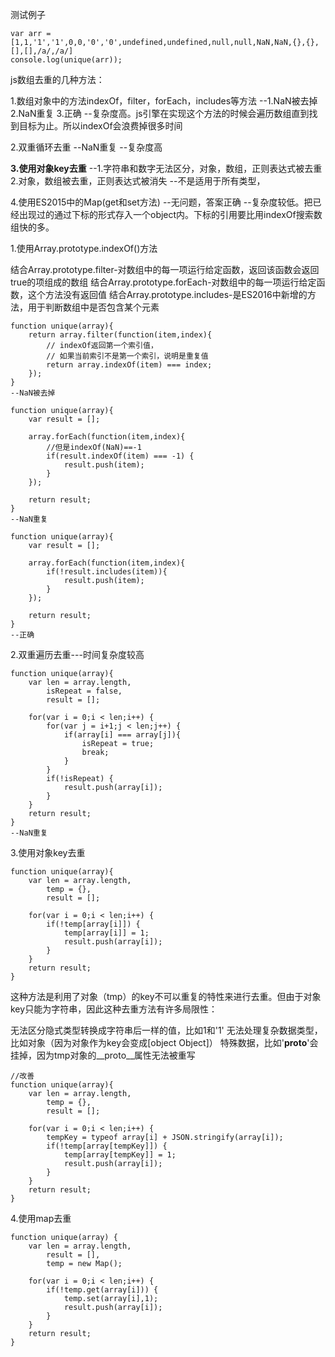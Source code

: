 测试例子
```
var arr = [1,1,'1','1',0,0,'0','0',undefined,undefined,null,null,NaN,NaN,{},{},[],[],/a/,/a/]
console.log(unique(arr));
```
js数组去重的几种方法：

1.数组对象中的方法indexOf，filter，forEach，includes等方法
--1.NaN被去掉 2.NaN重复 3.正确
--复杂度高。js引擎在实现这个方法的时候会遍历数组直到找到目标为止。所以indexOf会浪费掉很多时间

2.双重循环去重
--NaN重复
--复杂度高

**3.使用对象key去重**
--1.字符串和数字无法区分，对象，数组，正则表达式被去重 2.对象，数组被去重，正则表达式被消失
--不是适用于所有类型，

4.使用ES2015中的Map(get和set方法)
--无问题，答案正确
--复杂度较低。把已经出现过的通过下标的形式存入一个object内。下标的引用要比用indexOf搜索数组快的多。


1.使用Array.prototype.indexOf()方法

结合Array.prototype.filter-对数组中的每一项运行给定函数，返回该函数会返回true的项组成的数组
结合Array.prototype.forEach-对数组中的每一项运行给定函数，这个方法没有返回值
结合Array.prototype.includes-是ES2016中新增的方法，用于判断数组中是否包含某个元素
```
function unique(array){
    return array.filter(function(item,index){
        // indexOf返回第一个索引值，
        // 如果当前索引不是第一个索引，说明是重复值
        return array.indexOf(item) === index;
    });
}
--NaN被去掉
```

```
function unique(array){
    var result = [];

    array.forEach(function(item,index){
        //但是indexOf(NaN)==-1
        if(result.indexOf(item) === -1) {
            result.push(item);
        }
    });

    return result;
}
--NaN重复
```

```
function unique(array){
    var result = [];

    array.forEach(function(item,index){
        if(!result.includes(item)){
            result.push(item);
        }
    });

    return result;
}
--正确
```

2.双重遍历去重---时间复杂度较高
```
function unique(array){
    var len = array.length,
        isRepeat = false,
        result = [];

    for(var i = 0;i < len;i++) {
        for(var j = i+1;j < len;j++) {
            if(array[i] === array[j]){
                isRepeat = true;
                break;
            }
        }
        if(!isRepeat) {
            result.push(array[i]);
        }
    }
    return result;
}
--NaN重复
```

3.使用对象key去重

```
function unique(array){
    var len = array.length,
        temp = {},
        result = [];

    for(var i = 0;i < len;i++) {
        if(!temp[array[i]]) {
            temp[array[i]] = 1;
            result.push(array[i]);
        }
    }
    return result;
}
```
这种方法是利用了对象（tmp）的key不可以重复的特性来进行去重。但由于对象key只能为字符串，因此这种去重方法有许多局限性：

无法区分隐式类型转换成字符串后一样的值，比如1和'1'
无法处理复杂数据类型，比如对象（因为对象作为key会变成[object Object]）
特殊数据，比如'__proto__'会挂掉，因为tmp对象的__proto__属性无法被重写
```
//改善
function unique(array){
    var len = array.length,
        temp = {},
        result = [];

    for(var i = 0;i < len;i++) {
        tempKey = typeof array[i] + JSON.stringify(array[i]);
        if(!temp[array[tempKey]]) {
            temp[array[tempKey]] = 1;
            result.push(array[i]);
        }
    }
    return result;
}
```

4.使用map去重
```
function unique(array) {
    var len = array.length,
        result = [],
        temp = new Map();

    for(var i = 0;i < len;i++) {
        if(!temp.get(array[i])) {
            temp.set(array[i],1);
            result.push(array[i]);
        }
    }
    return result;
}
```
